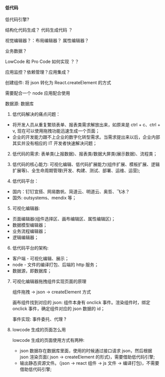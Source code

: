 #### 低代码

低代码引擎?

结构化代码生成？ 代码生成代码 ？

视觉编辑器？：布局编辑器？ 属性编辑器？

业务数据？

LowCode 和 Pro Code 如何实现 ？？



应用监控？依赖管理？应用集成？


创建组件: 将 json 转化为 React.createElement 的方式

需要配合一个 node 应用配合使用

数据源: 数据库



1. 低代码解决的痛点问题：
- 将开发人员从重复繁琐表单、报表类需求解放出来，如原来是 ctrl + c、ctrl + v, 现在可以使用拖拽功能迅速生成一个页面；
- 企业的开发能力跟不上企业的数字化转型需求。当需求提出来以后，企业内部其实并没有相应的 IT 开发者快速解决问题；

2. 低代码的需求: 表单类(上报数据)、报表类/数据大屏类(展示数据)、流程类；

3. 低代码的核心能力: 可视化编辑、低代码扩展能力(组件扩展、模板扩展、逻辑扩展等)、全生命周期管理(开发、构建、测试、部署、运维、运营);

4. 低代码平台：
- 国内：钉钉宜搭、网易数帆、简道云、明道云、奥哲、飞冰？
- 国外: outsystems、mendix 等；

5. 可视化编辑器: 
- 页面编辑器(组件选择区、画布编辑区、属性编辑区)；
- 数据模型编辑器；
- 业务流程编辑器；
- 逻辑编辑器；

6. 低代码平台的架构:
- 客户端 - 可视化编辑、展示；
- node - 文件的编译打包、后端的 http 服务；
- 数据源，即数据库；

7. 可视化编辑器拖拽组件实现页面的原理

    组件拖拽 -> json -> createElement 方式

    画布组件找到对应的 json: 组件本身有 onclick 事件。渲染组件时，绑定 onclick 事件，确定组件对应的 json 数据的 id；

    事件实现: 事件委托、代理 ?


8. lowcode 生成的页面怎么用

    lowcode 生成的页面使用方式有两种:
    - json 数据存在数据库里面，使用的时候通过接口请求 json，然后根据 json 渲染页面( json -> createElement 的形式)，需要借助低代码引擎;
    - 输出静态资源文件。（json -> react 组件 -> js 文件 -> 编译打包)，不需要借助低代码引擎;






